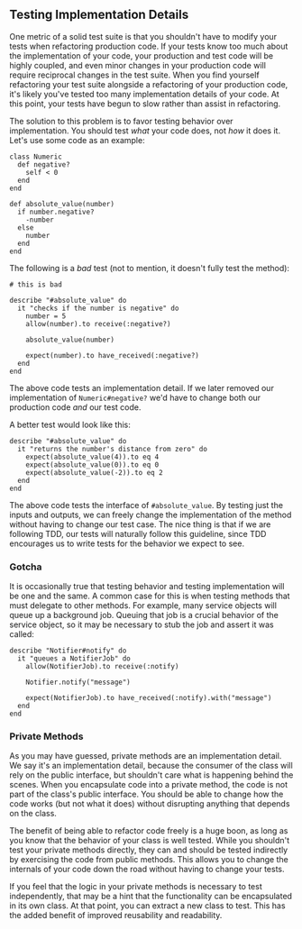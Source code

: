 ## Testing Implementation Details

One metric of a solid test suite is that you shouldn't have to modify your tests
when refactoring production code. If your tests know too much about the
implementation of your code, your production and test code will be highly
coupled, and even minor changes in your production code will require reciprocal
changes in the test suite. When you find yourself refactoring your test suite
alongside a refactoring of your production code, it's likely you've
tested too many implementation details of your code. At this point, your tests
have begun to slow rather than assist in refactoring.

The solution to this problem is to favor testing behavior over implementation.
You should test _what_ your code does, not _how_ it does it. Let's use some code
as an example:

```
class Numeric
  def negative?
    self < 0
  end
end

def absolute_value(number)
  if number.negative?
    -number
  else
    number
  end
end
```

The following is a _bad_ test (not to mention, it doesn't fully test the method):

```
# this is bad

describe "#absolute_value" do
  it "checks if the number is negative" do
    number = 5
    allow(number).to receive(:negative?)

    absolute_value(number)

    expect(number).to have_received(:negative?)
  end
end
```

The above code tests an implementation detail. If we later removed our
implementation of `Numeric#negative?` we'd have to change both our production
code _and_ our test code.

A better test would look like this:

```
describe "#absolute_value" do
  it "returns the number's distance from zero" do
    expect(absolute_value(4)).to eq 4
    expect(absolute_value(0)).to eq 0
    expect(absolute_value(-2)).to eq 2
  end
end
```

The above code tests the interface of `#absolute_value`. By testing just the
inputs and outputs, we can freely change the implementation of the method
without having to change our test case. The nice thing is that if we are
following TDD, our tests will naturally follow this guideline, since TDD
encourages us to write tests for the behavior we expect to see.

### Gotcha

It is occasionally true that testing behavior and testing implementation will
be one and the same. A common case for this is when testing methods that must
delegate to other methods. For example, many service objects will queue up a
background job. Queuing that job is a crucial behavior of the service object,
so it may be necessary to stub the job and assert it was called:

```
describe "Notifier#notify" do
  it "queues a NotifierJob" do
    allow(NotifierJob).to receive(:notify)

    Notifier.notify("message")

    expect(NotifierJob).to have_received(:notify).with("message")
  end
end
```

### Private Methods

As you may have guessed, private methods are an implementation detail. We say
it's an implementation detail, because the consumer of the class will rely on
the public interface, but shouldn't care what is happening behind the scenes.
When you encapsulate code into a private method, the code is not part of the
class's public interface. You should be able to change how the code works (but
not what it does) without disrupting anything that depends on the class.

The benefit of being able to refactor code freely is a huge boon, as long as you
know that the behavior of your class is well tested. While you shouldn't test
your private methods directly, they can and should be tested indirectly by
exercising the code from public methods. This allows you to change the internals
of your code down the road without having to change your tests.

If you feel that the logic in your private methods is necessary to test
independently, that may be a hint that the functionality can be encapsulated in
its own class. At that point, you can extract a new class to test. This has the
added benefit of improved reusability and readability.

